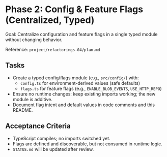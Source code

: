 # Phase 2: Config & Feature Flags (Centralized, Typed)

Goal: Centralize configuration and feature flags in a single typed module without changing behavior.

Reference: `project/refactorings-04/plan.md`

## Tasks
- Create a typed config/flags module (e.g., `src/config/`) with:
  - `config.ts` for environment-derived values (safe defaults)
  - `flags.ts` for feature flags (e.g., `ENABLE_BLOB_EVENTS`, `USE_HTTP_REPO`)
- Ensure no runtime changes: keep existing imports working; the new module is additive.
- Document flag intent and default values in code comments and this README.

## Acceptance Criteria
- TypeScript compiles; no imports switched yet.
- Flags are defined and discoverable, but not consumed in runtime logic.
- `STATUS.md` will be updated after review.
